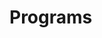 
# Programs






































































































